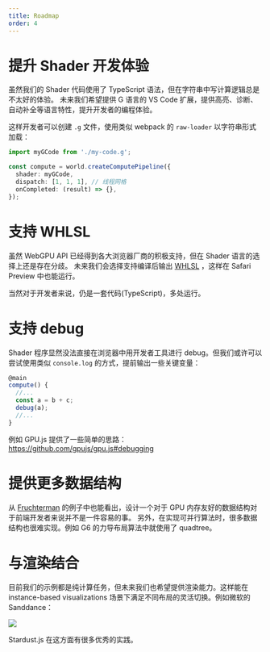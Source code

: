 ```yaml
---
title: Roadmap
order: 4
---
```


# 提升 Shader 开发体验

虽然我们的 Shader 代码使用了 TypeScript 语法，但在字符串中写计算逻辑总是不太好的体验。
未来我们希望提供 G 语言的 VS Code 扩展，提供高亮、诊断、自动补全等语言特性，提升开发者的编程体验。

这样开发者可以创建 `.g` 文件，使用类似 webpack 的 `raw-loader` 以字符串形式加载：
```typescript
import myGCode from './my-code.g';

const compute = world.createComputePipeline({
  shader: myGCode,
  dispatch: [1, 1, 1], // 线程网格
  onCompleted: (result) => {},
});
```

# 支持 WHLSL

虽然 WebGPU API 已经得到各大浏览器厂商的积极支持，但在 Shader 语言的选择上还是存在分歧。
未来我们会选择支持编译后输出 [WHLSL](https://webkit.org/blog/8482/web-high-level-shading-language/) ，这样在 Safari Preview 中也能运行。

当然对于开发者来说，仍是一套代码(TypeScript)，多处运行。

# 支持 debug

Shader 程序显然没法直接在浏览器中用开发者工具进行 debug。但我们或许可以尝试使用类似 `console.log` 的方式，提前输出一些关键变量：
```typescript
@main
compute() {
  //...
  const a = b + c;
  debug(a);
  //...
}
```

例如 GPU.js 提供了一些简单的思路：https://github.com/gpujs/gpu.js#debugging

# 提供更多数据结构

从 [Fruchterman](/zh/docs/tutorial/fruchterman) 的例子中也能看出，设计一个对于 GPU 内存友好的数据结构对于前端开发者来说并不是一件容易的事。
另外，在实现可并行算法时，很多数据结构也很难实现。例如 G6 的力导布局算法中就使用了 quadtree。

# 与渲染结合

目前我们的示例都是纯计算任务，但未来我们也希望提供渲染能力。这样能在 instance-based visualizations 场景下满足不同布局的灵活切换。例如微软的 Sanddance：

![](https://user-images.githubusercontent.com/3608471/70215541-a92c7980-1778-11ea-9c69-17fe29f7b8cb.gif)

Stardust.js 在这方面有很多优秀的实践。